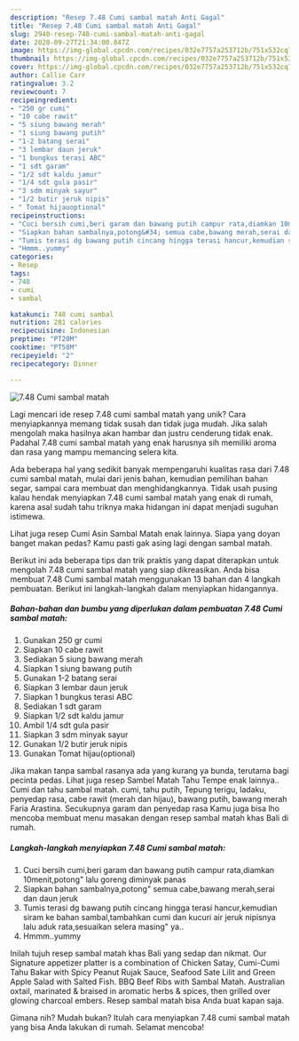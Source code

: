 ```yaml
---
description: "Resep 7.48 Cumi sambal matah Anti Gagal"
title: "Resep 7.48 Cumi sambal matah Anti Gagal"
slug: 2940-resep-748-cumi-sambal-matah-anti-gagal
date: 2020-09-27T21:34:00.847Z
image: https://img-global.cpcdn.com/recipes/032e7757a253712b/751x532cq70/748-cumi-sambal-matah-foto-resep-utama.jpg
thumbnail: https://img-global.cpcdn.com/recipes/032e7757a253712b/751x532cq70/748-cumi-sambal-matah-foto-resep-utama.jpg
cover: https://img-global.cpcdn.com/recipes/032e7757a253712b/751x532cq70/748-cumi-sambal-matah-foto-resep-utama.jpg
author: Callie Carr
ratingvalue: 3.2
reviewcount: 7
recipeingredient:
- "250 gr cumi"
- "10 cabe rawit"
- "5 siung bawang merah"
- "1 siung bawang putih"
- "1-2 batang serai"
- "3 lembar daun jeruk"
- "1 bungkus terasi ABC"
- "1 sdt garam"
- "1/2 sdt kaldu jamur"
- "1/4 sdt gula pasir"
- "3 sdm minyak sayur"
- "1/2 butir jeruk nipis"
- " Tomat hijauoptional"
recipeinstructions:
- "Cuci bersih cumi,beri garam dan bawang putih campur rata,diamkan 10menit,potong&#34; lalu goreng diminyak panas"
- "Siapkan bahan sambalnya,potong&#34; semua cabe,bawang merah,serai dan daun jeruk"
- "Tumis terasi dg bawang putih cincang hingga terasi hancur,kemudian siram ke bahan sambal,tambahkan cumi dan kucuri air jeruk nipisnya lalu aduk rata,sesuaikan selera masing&#34; ya.."
- "Hmmm..yummy"
categories:
- Resep
tags:
- 748
- cumi
- sambal

katakunci: 748 cumi sambal 
nutrition: 281 calories
recipecuisine: Indonesian
preptime: "PT20M"
cooktime: "PT58M"
recipeyield: "2"
recipecategory: Dinner

---
```



![7.48 Cumi sambal matah](https://img-global.cpcdn.com/recipes/032e7757a253712b/751x532cq70/748-cumi-sambal-matah-foto-resep-utama.jpg)

Lagi mencari ide resep 7.48 cumi sambal matah yang unik? Cara menyiapkannya memang tidak susah dan tidak juga mudah. Jika salah mengolah maka hasilnya akan hambar dan justru cenderung tidak enak. Padahal 7.48 cumi sambal matah yang enak harusnya sih memiliki aroma dan rasa yang mampu memancing selera kita.

Ada beberapa hal yang sedikit banyak mempengaruhi kualitas rasa dari 7.48 cumi sambal matah, mulai dari jenis bahan, kemudian pemilihan bahan segar, sampai cara membuat dan menghidangkannya. Tidak usah pusing kalau hendak menyiapkan 7.48 cumi sambal matah yang enak di rumah, karena asal sudah tahu triknya maka hidangan ini dapat menjadi suguhan istimewa.

Lihat juga resep Cumi Asin Sambal Matah enak lainnya. Siapa yang doyan banget makan pedas? Kamu pasti gak asing lagi dengan sambal matah.


Berikut ini ada beberapa tips dan trik praktis yang dapat diterapkan untuk mengolah 7.48 cumi sambal matah yang siap dikreasikan. Anda bisa membuat 7.48 Cumi sambal matah menggunakan 13 bahan dan 4 langkah pembuatan. Berikut ini langkah-langkah dalam menyiapkan hidangannya.

<!--inarticleads1-->

##### Bahan-bahan dan bumbu yang diperlukan dalam pembuatan 7.48 Cumi sambal matah:

1. Gunakan 250 gr cumi
1. Siapkan 10 cabe rawit
1. Sediakan 5 siung bawang merah
1. Siapkan 1 siung bawang putih
1. Gunakan 1-2 batang serai
1. Siapkan 3 lembar daun jeruk
1. Siapkan 1 bungkus terasi ABC
1. Sediakan 1 sdt garam
1. Siapkan 1/2 sdt kaldu jamur
1. Ambil 1/4 sdt gula pasir
1. Siapkan 3 sdm minyak sayur
1. Gunakan 1/2 butir jeruk nipis
1. Gunakan  Tomat hijau(optional)


Jika makan tanpa sambal rasanya ada yang kurang ya bunda, terutama bagi pecinta pedas. Lihat juga resep Sambel Matah Tahu Tempe enak lainnya.. Cumi dan tahu sambal matah. cumi, tahu putih, Tepung terigu, ladaku, penyedap rasa, cabe rawit (merah dan hijau), bawang putih, bawang merah Faria Arastina. Secukupnya garam dan penyedap rasa Kamu juga bisa lho mencoba membuat menu masakan dengan resep sambal matah khas Bali di rumah. 

<!--inarticleads2-->

##### Langkah-langkah menyiapkan 7.48 Cumi sambal matah:

1. Cuci bersih cumi,beri garam dan bawang putih campur rata,diamkan 10menit,potong&#34; lalu goreng diminyak panas
1. Siapkan bahan sambalnya,potong&#34; semua cabe,bawang merah,serai dan daun jeruk
1. Tumis terasi dg bawang putih cincang hingga terasi hancur,kemudian siram ke bahan sambal,tambahkan cumi dan kucuri air jeruk nipisnya lalu aduk rata,sesuaikan selera masing&#34; ya..
1. Hmmm..yummy


Inilah tujuh resep sambal matah khas Bali yang sedap dan nikmat. Our Signature appetizer platter is a combination of Chicken Satay, Cumi-Cumi Tahu Bakar with Spicy Peanut Rujak Sauce, Seafood Sate Lilit and Green Apple Salad with Salted Fish. BBQ Beef Ribs with Sambal Matah. Australian oxtail, marinated &amp; braised in aromatic herbs &amp; spices, then grilled over glowing charcoal embers. Resep sambal matah bisa Anda buat kapan saja. 

Gimana nih? Mudah bukan? Itulah cara menyiapkan 7.48 cumi sambal matah yang bisa Anda lakukan di rumah. Selamat mencoba!
